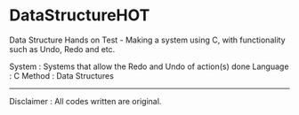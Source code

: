 # DataStructureHOT
Data Structure Hands on Test - Making a system using C, with functionality such as Undo, Redo and etc.

System          : Systems that allow the Redo and Undo of action(s) done
Language        : C
Method          : Data Structures

---

Disclaimer      : All codes written are original.
